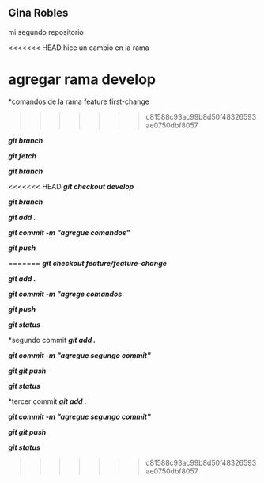 ## Gina Robles

mi segundo repositorio

<<<<<<< HEAD
hice un cambio en la rama

agregar rama develop
=======
*comandos de la rama feature first-change
>>>>>>> c81588c93ac99b8d50f48326593ae0750dbf8057

***git branch***

***git fetch***

***git branch***

<<<<<<< HEAD
***git checkout develop***

***git branch***

***git add .***

***git commit -m "agregue comandos"***

***git push***

=======
***git checkout feature/feature-change***

***git add .***

***git commit -m "agrege comandos***

***git push***

***git status***

*segundo commit 
***git add .***

***git commit -m "agregue segungo commit"***

***git git push***

***git status***

*tercer commit
***git add .***

***git commit -m "agregue segungo commit"***

***git git push***

***git status***
>>>>>>> c81588c93ac99b8d50f48326593ae0750dbf8057


